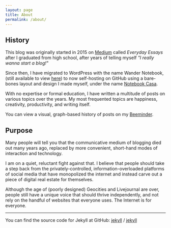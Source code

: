 ```yaml
---
layout: page
title: About
permalink: /about/
---
```


## History

This blog was originally started in 2015 on [Medium](https://medium.com/brennanbrown) called _Everyday Essays_ after I graduated from high school, after years of telling myself _"I really wanna start a blog!"_

Since then, I have migrated to WordPress with the name Wander Notebook, (still available to view [here](http://wandernotebook.com/)) to now self-hosting on GitHub using a bare-bones layout and design I made myself, under the name [Notebook Casa](https://notebook.casa/).

With no expertise or formal education, I have written a multitude of posts on various topics over the years. My most frequented topics are happiness, creativity, productivity, and writing itself.

You can view a visual, graph-based history of posts on my [Beeminder](https://beeminder.com/brennanbrown/blog).

## Purpose

Many people will tell you that the communicative medium of blogging died out many years ago, replaced by more convenient, short-hand modes of interaction and technology.

I am on a quiet, reluctant fight against that. I believe that people should take a step back from the privately-controlled, information-overloaded platforms of social media that have monopolized the internet and instead carve out a piece of digital real estate for themselves.

Although the age of (poorly designed) Geocities and Livejournal are over, people still have a unique voice that should thrive independently, and not rely on the handful of websites that everyone uses. The Internet is for everyone.

---

You can find the source code for Jekyll at GitHub:
[jekyll][jekyll-organization] /
[jekyll](https://github.com/jekyll/jekyll)

[jekyll-organization]: https://github.com/jekyll
